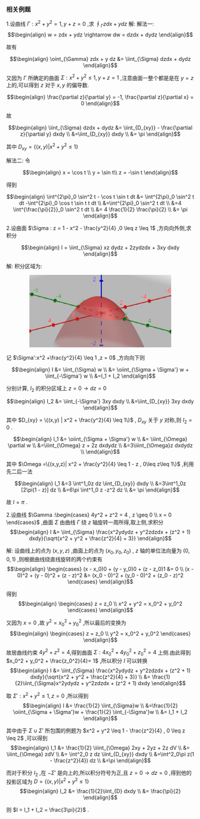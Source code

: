 ### 相关例题
1.设曲线 $\Gamma : x^2 + y^2 = 1 , y + z = 0$ ,求 $\oint_{\Gamma} zdx + y dz$
解:
解法一:
$$\begin{align}
    w = zdx + ydz \rightarrow dw = dzdx + dydz
\end{align}$$

故有

$$\begin{align}
    \oint_{\Gamma} zdx + y dz &= \iint_{\Sigma} dzdx + dydz
\end{align}$$

又因为 $\Gamma$ 所确定的曲面 $\Sigma :x^2 + y^2 \leq 1 , y + z = 1$ ,注意曲面一整个都是是在 $y = z$ 上的,可以得到 $z$ 对于 $x,y$ 的偏导数.

$$\begin{align}
    \frac{\partial z}{\partial y} = -1, \frac{\partial z}{\partial x} = 0 
\end{align}$$

故

$$\begin{align}
    \iint_{\Sigma} dzdx + dydz &= \iint_{D_{xy}} - \frac{\partial z}{\partial y} dxdy \\
    &=\iint_{D_{xy}}  dxdy \\
    &= \pi
\end{align}$$

其中 $D_{xy} = \left\{(x,y)| x^2 + y^2 \leq 1 \right\}$

解法二:
令

$$\begin{align}
    x = \cos t \\
    y = \sin t\\
    z = -\sin t
\end{align}$$

得到

$$\begin{align}
    \int^{2\pi}_0 \sin^2 t - \cos t \sin t dt &= \int^{2\pi}_0 \sin^2 t dt -\int^{2\pi}_0 \cos t \sin t t dt  \\
    &=\int^{2\pi}_0 \sin^2 t dt \\
    &=4 \int^{\frac{\pi}{2}}_0 \sin^2 t dt \\
    &= 4 \frac{1}{2} \frac{\pi}{2} \\
    &= \pi
\end{align}$$


2.设曲面 $\Sigma : z = 1 - x^2 - \frac{y^2}{4} ,0 \leq z \leq 1$ ,方向向外侧,求积分

$$\begin{align}
    I = \iint_{\Sigma} xz dydz + 2zydzdx + 3xy dxdy
\end{align}$$

解:
积分区域为:
<center>
<img src="./image/image-2.png">
</center>


记 $\Sigma':x^2 +\frac{y^2}{4} \leq 1 ,z = 0$ ,方向向下则

$$\begin{align}
    I &= \iint_{\Sigma} w \\
    &= \oiint_{\Sigma + \Sigma'} w + \iint_{-\Sigma'} w \\
    &=I_1 + I_2
\end{align}$$

分别计算, $I_2$ 的积分区域上 $z = 0 \rightarrow dz = 0$

$$\begin{align}
    I_2 &= \iint_{-\Sigma'} 3xy dxdy \\
    &=\iint_{D_{xy}} 3xy dxdy
\end{align}$$

其中 $D_{xy} = \{(x,y) | x^2 + \frac{y^2}{4} \leq 1\}$ , $D_{xy}$ 关于 $y$ 对称,则 $I_2 = 0$ .

$$\begin{align}
    I_1 &= \oiint_{\Sigma + \Sigma'} w \\
    &= \iiint_{\Omega} \partial w \\
    &=\iiint_{\Omega} z + 2z dxdydz \\
    &=3\iiint_{\Omega}z dxdydz \\
\end{align}$$

其中 $\Omega =\{(x,y,z)| x^2 + \frac{y^2}{4} \leq 1 - z , 0\leq z\leq 1\}$ ,利用先二后一法

$$\begin{align}
    I_1 &=3 \int^1_0z dz \iint_{D_{xy}} dxdy \\
    &=3\int^1_0z [2\pi(1 - z)] dz \\
    &=6\pi \int^1_0 z -z^2 dz \\
    &= \pi
\end{align}$$

故 $I = \pi$ .

2.设曲线 $\Gamma :\begin{cases}
    4y^2 + z^2 = 4 , z \geq 0 \\
    x = 0
\end{cases}$ ,曲面 $\Sigma$ 由曲线 $\Gamma$ 绕 $z$ 轴旋转一周所得,取上侧,求积分
$$\begin{align}
    I &= \iint_{\Sigma} \frac{x^2ydydz + y^2zdzdx + (z^2 + 1) dxdy}{\sqrt{x^2 + y^2 + \frac{z^2}{4} + 3}}
\end{align}$$

解:
设曲线上的点为 $(x,y,z)$ ,曲面上的点为 $(x_0,y_0,z_0)$ , $z$ 轴的单位法向量为 $(0,0,1)$ ,则根据曲线绕直线旋转的两个约束有
$$\begin{align}
    \begin{cases}
        (x - x_0)0 + (y - y_0)0 + (z - z_0)1 &= 0 \\
        (x - 0)^2 + (y - 0)^2 + (z - z)^2 &= (x_0 - 0)^2 + (y_0 - 0)^2 + (z_0 - z)^2
    \end{cases}
\end{align}$$

得到
$$\begin{align}
    \begin{cases}
        z = z_0 \\
        x^2 + y^2 = x_0^2 + y_0^2 
    \end{cases}
\end{align}$$

又因为 $x = 0$ ,故 $y^2 = x_0^2 + y_0^2$ ,所以最后的变换为
$$\begin{align}
    \begin{cases}
        z = z_0 \\
        y^2 = x_0^2 + y_0^2 
    \end{cases}
\end{align}$$

故居曲线约束 $4y^2 + z^2 = 4$,得到曲面 $\Sigma: 4x_0^2 + 4y_0^2 + z_0^2 = 4$ 上侧.由此得到 $x_0^2 + y_0^2 + \frac{z_0^2}{4}= 1$ ,所以积分 $I$ 可以转换
$$\begin{align}
    I &= \iint_{\Sigma} \frac{x^2ydydz + y^2zdzdx + (z^2 + 1) dxdy}{\sqrt{x^2 + y^2 + \frac{z^2}{4} + 3}} \\
    &= \frac{1}{2}\iint_{\Sigma}x^2ydydz + y^2zdzdx + (z^2 + 1) dxdy
\end{align}$$

取 $\Sigma':x^2 + y^2 \leq 1 , z = 0$ ,所以得到
$$\begin{align}
    I &= \frac{1}{2} \iint_{\Sigma}w \\
    &=\frac{1}{2} \oiint_{\Sigma + \Sigma'}w + \frac{1}{2} \iint_{-\Sigma'}w \\
    &= I_1 + I_2
\end{align}$$

其中由于  $\Sigma \cup \Sigma'$ 所包围的例题为 $x^2 + y^2 \leq 1 - \frac{z^2}{4} , 0 \leq z \leq 2$ ,可以得到
$$\begin{align}
    I_1 &= \frac{1}{2} \iiint_{\Omega} 2xy + 2yz + 2z dV \\
    &= \iiint_{\Omega} zdV \\
    &= \int^2_0 z dz \iint_{D_{xy}} dxdy \\
    &=\int^2_0\pi z(1 - \frac{z^2}{4}) dz \\
    &=\pi
\end{align}$$

而对于积分 $I_2$ ,在 $-\Sigma'$ 是向上的,所以积分符号为正,且 $z = 0 \rightarrow dz = 0$ ,得到他的投影区域为 $D = \{(x,y)| x^2 + y^2 \leq 1\}$
$$\begin{align}
    I_2 &= \frac{1}{2}\iint_{D} dxdy \\
    &= \frac{\pi}{2}
\end{align}$$

则 $I = I_1 + I_2 = \frac{3\pi}{2}$ .